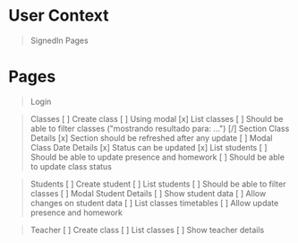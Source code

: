 # User Context

> SignedIn Pages
>
>
>
>

# Pages

> Login

> Classes
[ ] Create class
    [ ] Using modal
[x] List classes
    [ ] Should be able to filter classes ("mostrando resultado para: ...")
[/] Section Class Details
    [x] Section should be refreshed after any update
    [ ] Modal Class Date Details
        [x] Status can be updated
        [x] List students
        [ ] Should be able to update presence and homework
        [ ] Should be able to update class status

> Students
[ ] Create student
[ ] List students
    [ ] Should be able to filter classes
[ ] Modal Student Details
    [ ] Show student data
    [ ] Allow changes on student data
    [ ] List classes timetables
        [ ] Allow update presence and homework

> Teacher
[ ] Create class
[ ] List classes
    [ ] Show teacher details
